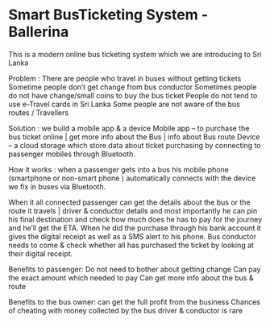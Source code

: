# Smart BusTicketing System - Ballerina


This is a modern online bus ticketing system which we are introducing to Sri Lanka

Problem : There are people who travel in buses without getting tickets
	     Sometime people don’t get change from bus conductor
	     Sometimes people do not have change/small coins to buy the bus ticket
	     People do not tend to use e-Travel cards in Sri Lanka
	     Some people are not aware of the bus routes / Travellers

Solution : we build a mobile app & a device
	     Mobile app – to purchase the bus ticket online | get more info about the Bus | info about Bus route
	     Device – a cloud storage which store data about ticket purchasing  by connecting to passenger mobiles through Bluetooth. 

How it works : when a passenger gets into a bus his mobile phone (smartphone or non-smart phone ) automatically connects with the device we fix in buses via Bluetooth. 

When it all connected passenger can get the details about the bus or the route it travels | driver & conductor details and most importantly he can pin his final destination and check how much does he has to pay for the journey and he’ll get the ETA. When he did the purchase through his bank account it gives the digital receipt as well as a SMS alert to his phone. Bus conductor needs to come & check whether all has purchased the ticket by looking at their digital receipt. 

Benefits to passenger: Do not need to bother about getting change
			 Can pay the exact amount which needed to pay
			 Can get more info about the bus & route 

Benefits to the bus owner: can get the full profit from the business
			          Chances of cheating with money collected by the bus driver & conductor is rare 
